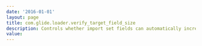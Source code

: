 ```yaml
---
date: '2016-01-01'
layout: page
title: com.glide.loader.verify_target_field_size
description: Controls whether import set fields can automatically increase in size during an import (true) or not (false). By default, data that exceeds the import field size is truncated. Set this property to true to allow any import set field to increase the column size to match the length of the data.
value:  
---
```

